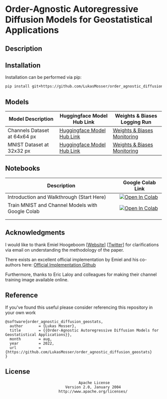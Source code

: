 # Order-Agnostic Autoregressive Diffusion Models for Geostatistical Applications


## Description


## Installation
Installation can be performed via pip:
```bash
pip install git+https://github.com/LukasMosser/order_agnostic_diffusion_geostats@main
```


## Models
| Model Description            | Huggingface Model Hub Link                                                                       | Weights & Biases Logging Run                                                                                                                                     |
|------------------------------|--------------------------------------------------------------------------------------------------|------------------------------------------------------------------------------------------------------------------------------------------------------------------|
| Channels Dataset at 64x64 px | [Huggingface Model Hub Link](https://huggingface.co/porestar/oadg_mnist_32/tree/main)            | [Weights & Biases Monitoring](https://wandb.ai/lukas-mosser/order-agnostic-autoregressive-diffusion-channels/runs/2swdnaup/overview?workspace=user-lukas-mosser) |
 | MNIST Dataset at 32x32 px    | [Huggingface Model Hub Link](https://huggingface.co/porestar/oadg_mnist_32/tree/main)            | [Weights & Biases Monitoring](https://wandb.ai/lukas-mosser/order-agnostic-autoregressive-diffusion-mnist/runs/xwwwqpgp?workspace=user-lukas-mosser)             |


## Notebooks
| Description                                      | Google Colab Link                                                                                                                                                                                                            |
|--------------------------------------------------|------------------------------------------------------------------------------------------------------------------------------------------------------------------------------------------------------------------------------|
| Introduction and Walkthrough (Start Here)        | [![Open In Colab](https://colab.research.google.com/assets/colab-badge.svg)](https://colab.research.google.com/github/LukasMosser/order_agnostic_diffusion_geostats/blob/main/notebooks/introduction_and_walkthrough.ipynb)  |
| Train MNIST and Channel Models with Google Colab | [![Open In Colab](https://colab.research.google.com/assets/colab-badge.svg)](https://colab.research.google.com/github/LukasMosser/order_agnostic_diffusion_geostats/blob/main/notebooks/train_oadg_models_colab_hf_wb.ipynb) |
|                                                  |                                                                                                                                                                                                                              |
|                                                  |                                                                                                                                                                                                                              |


## Acknowledgments
I would like to thank Emiel Hoogeboom [[Website](https://ehoogeboom.github.io/)] [[Twitter](https://twitter.com/emiel_hoogeboom)]
for clarifications via email on understanding the methodology of the paper.

There exists an excellent official implementation by Emiel and his co-authors here: [Official Implementation Github](https://github.com/google-research/google-research/tree/master/autoregressive_diffusion)

Furthermore, thanks to Eric Laloy and colleagues for making their channel training image available online.


## Reference
If you've found this useful please consider referencing this repository in your own work
```
@software{order_agnostic_diffusion_geostats,
  author       = {Lukas Mosser},
  title        = {{Order-Agnostic Autoregressive Diffusion Models for Geostatistical Applications}},
  month        = aug,
  year         = 2022,
  url          = {https://github.com/LukasMosser/order_agnostic_diffusion_geostats}
}
```

## License
```
                                 Apache License
                           Version 2.0, January 2004
                        http://www.apache.org/licenses/
```